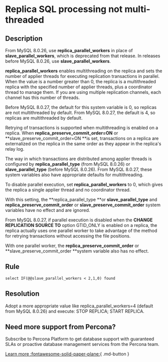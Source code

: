 # Replica SQL processing not multi-threaded

## Description
From MySQL 8.0.26, use **replica_parallel_workers** in place of **slave_parallel_workers**, which is deprecated from that release. 
In releases before MySQL 8.0.26, use **slave_parallel_workers**.

**replica_parallel_workers** enables multithreading on the replica and sets the number of applier threads for executing replication transactions in parallel. When the value is a number greater than 0, the replica is a multithreaded replica with the specified number of applier threads, plus a coordinator thread to manage them. If you are using multiple replication channels, each channel has this number of threads.

Before MySQL 8.0.27, the default for this system variable is 0, so replicas are not multithreaded by default. From MySQL 8.0.27, the default is 4, so replicas are multithreaded by default.

Retrying of transactions is supported when multithreading is enabled on a replica. When **replica_preserve_commit_order=ON** or **slave_preserve_commit_order=ON **is set, transactions on a replica are externalized on the replica in the same order as they appear in the replica's relay log. 

The way in which transactions are distributed among applier threads is configured by **replica_parallel_type** (from MySQL 8.0.26) or **slave_parallel_type** (before MySQL 8.0.26). From MySQL 8.0.27, these system variables also have appropriate defaults for multithreading.

To disable parallel execution, set **replica_parallel_workers** to 0, which gives the replica a single applier thread and no coordinator thread. 

With this setting, the **replica_parallel_type **or **slave_parallel_type** 
and **replica_preserve_commit_order** or **slave_preserve_commit_order** system variables have no effect and are ignored. 

From MySQL 8.0.27, if parallel execution is disabled when the **CHANGE REPLICATION SOURCE TO** option GTID_ONLY is enabled on a replica, the replica actually uses one parallel worker to take advantage of the method for retrying transactions without accessing the file positions. 

With one parallel worker, the **replica_preserve_commit_order** or **slave_preserve_commit_order **system variable also has no effect.

## Rule
`select IF(@@slave_parallel_workers < 2,1,0) found`

## Resolution
Adopt a more appropriate value like replica_parallel_workers=4 (default from MySQL 8.0.26) and execute: STOP REPLICA; START REPLICA.

## Need more support from Percona?
Subscribe to Percona Platform to get database support with guaranteed SLAs or proactive database management services from the Percona team.

[Learn more :fontawesome-solid-paper-plane:](https://per.co.na/subscribe){ .md-button }
